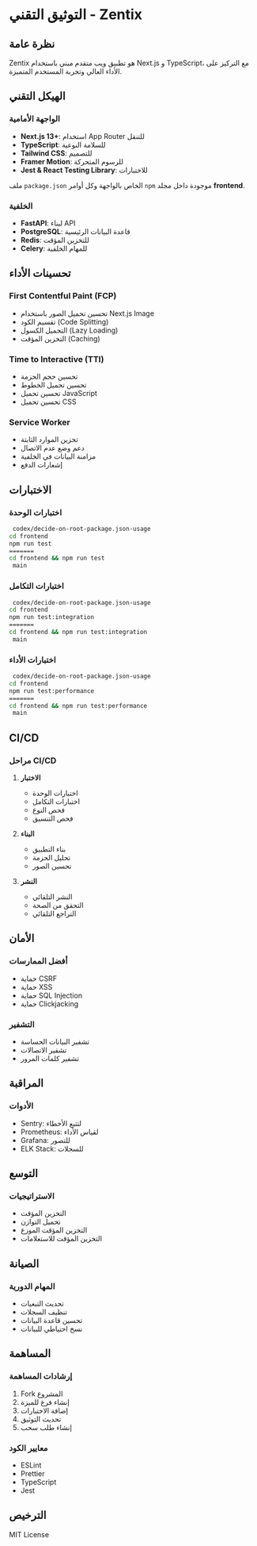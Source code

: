 # التوثيق التقني - Zentix

## نظرة عامة
Zentix هو تطبيق ويب متقدم مبني باستخدام Next.js و TypeScript، مع التركيز على الأداء العالي وتجربة المستخدم المتميزة.

## الهيكل التقني

### الواجهة الأمامية
- **Next.js 13+**: استخدام App Router للتنقل
- **TypeScript**: للسلامة النوعية
- **Tailwind CSS**: للتصميم
- **Framer Motion**: للرسوم المتحركة
- **Jest & React Testing Library**: للاختبارات

ملف `package.json` الخاص بالواجهة وكل أوامر `npm` موجودة داخل مجلد **frontend**.

### الخلفية
- **FastAPI**: لبناء API
- **PostgreSQL**: قاعدة البيانات الرئيسية
- **Redis**: للتخزين المؤقت
- **Celery**: للمهام الخلفية

## تحسينات الأداء

### First Contentful Paint (FCP)
- تحسين تحميل الصور باستخدام Next.js Image
- تقسيم الكود (Code Splitting)
- التحميل الكسول (Lazy Loading)
- التخزين المؤقت (Caching)

### Time to Interactive (TTI)
- تحسين حجم الحزمة
- تحسين تحميل الخطوط
- تحسين تحميل JavaScript
- تحسين تحميل CSS

### Service Worker
- تخزين الموارد الثابتة
- دعم وضع عدم الاتصال
- مزامنة البيانات في الخلفية
- إشعارات الدفع

## الاختبارات

### اختبارات الوحدة
```bash
 codex/decide-on-root-package.json-usage
cd frontend
npm run test
=======
cd frontend && npm run test
 main
```

### اختبارات التكامل
```bash
 codex/decide-on-root-package.json-usage
cd frontend
npm run test:integration
=======
cd frontend && npm run test:integration
 main
```

### اختبارات الأداء
```bash
 codex/decide-on-root-package.json-usage
cd frontend
npm run test:performance
=======
cd frontend && npm run test:performance
 main
```

## CI/CD

### مراحل CI/CD
1. **الاختبار**
   - اختبارات الوحدة
   - اختبارات التكامل
   - فحص النوع
   - فحص التنسيق

2. **البناء**
   - بناء التطبيق
   - تحليل الحزمة
   - تحسين الصور

3. **النشر**
   - النشر التلقائي
   - التحقق من الصحة
   - التراجع التلقائي

## الأمان

### أفضل الممارسات
- حماية CSRF
- حماية XSS
- حماية SQL Injection
- حماية Clickjacking

### التشفير
- تشفير البيانات الحساسة
- تشفير الاتصالات
- تشفير كلمات المرور

## المراقبة

### الأدوات
- Sentry: لتتبع الأخطاء
- Prometheus: لقياس الأداء
- Grafana: للتصور
- ELK Stack: للسجلات

## التوسع

### الاستراتيجيات
- التخزين المؤقت
- تحميل التوازن
- التخزين المؤقت الموزع
- التخزين المؤقت للاستعلامات

## الصيانة

### المهام الدورية
- تحديث التبعيات
- تنظيف السجلات
- تحسين قاعدة البيانات
- نسخ احتياطي للبيانات

## المساهمة

### إرشادات المساهمة
1. Fork المشروع
2. إنشاء فرع للميزة
3. إضافة الاختبارات
4. تحديث التوثيق
5. إنشاء طلب سحب

### معايير الكود
- ESLint
- Prettier
- TypeScript
- Jest

## الترخيص
MIT License 